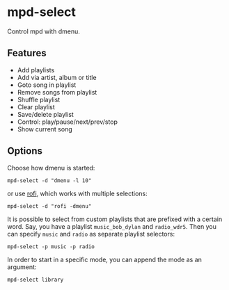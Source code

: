 # mpd-select

Control mpd with dmenu.

## Features

- Add playlists
- Add via artist, album or title
- Goto song in playlist
- Remove songs from playlist
- Shuffle playlist
- Clear playlist
- Save/delete playlist
- Control: play/pause/next/prev/stop
- Show current song

## Options

Choose how dmenu is started:
```
mpd-select -d "dmenu -l 10"
```

or use [rofi](https://github.com/DaveDavenport/rofi), which works with multiple selections:
```
mpd-select -d "rofi -dmenu"
```

It is possible to select from custom playlists that are prefixed with a certain word. Say, you have a playlist ```music_bob_dylan``` and ```radio_wdr5```. Then you can specify ```music``` and ```radio``` as separate playlist selectors:
```
mpd-select -p music -p radio
```

In order to start in a specific mode, you can append the mode as an argument:
```
mpd-select library
```
